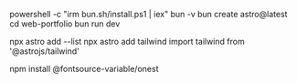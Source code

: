 powershell -c "irm bun.sh/install.ps1 | iex"
bun -v
bun create astro@latest
cd web-portfolio
bun run dev

npx astro add --list
npx astro add tailwind
 import tailwind from '@astrojs/tailwind'

 npm install @fontsource-variable/onest
